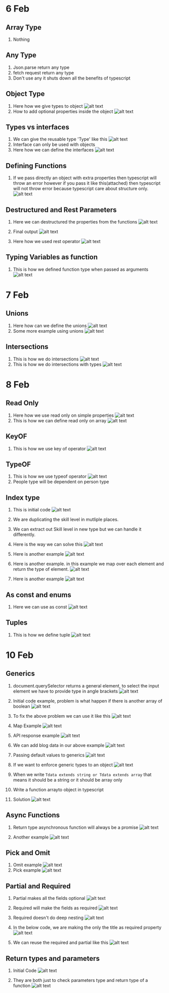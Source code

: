 # 6 Feb

## Array Type

1. Nothing

## Any Type

1. Json.parse return any type
2. fetch request return any type
3. Don't use any it shuts down all the benefits of typescript

## Object Type

1. Here how we give types to object
   ![alt text](image.png)
2. How to add optional properties inside the object
   ![alt text](image-1.png)

## Types vs interfaces

1. We can give the reusable type 'Type' like this
   ![alt text](image-2.png)
2. Interface can only be used with objects
3. Here how we can define the interfaces
   ![alt text](image-3.png)

## Defining Functions

1. If we pass directly an object with extra properties then typescript will throw an error however if you pass it like this(attached) then typescript will not throw error because typescript care about structure only.
   ![alt text](image-4.png)

## Destructured and Rest Parameters

1. Here we can destructured the properties from the functions
   ![alt text](image-5.png)

2. Final output
   ![alt text](image-6.png)

3. Here how we used rest operator
   ![alt text](image-7.png)

## Typing Variables as function

1. This is how we defined function type when passed as arguments
   ![alt text](image-8.png)

# 7 Feb

## Unions

1. Here how can we define the unions
   ![alt text](image-9.png)
2. Some more example using unions
   ![alt text](image-10.png)

## Intersections

1. This is how we do intersections
   ![alt text](image-11.png)
2. This is how we do intersections with types
   ![alt text](image-12.png)

# 8 Feb

## Read Only

1. Here how we use read only on simple properties
   ![alt text](image-13.png)
2. This is how we can define read only on array
   ![alt text](image-14.png)

## KeyOF

1. This is how we use key of operator
   ![alt text](image-15.png)

## TypeOF

1. This is how we use typeof operator
   ![alt text](image-16.png)
2. People type will be dependent on person type

## Index type

1. This is initial code
   ![alt text](image-17.png)
2. We are duplicating the skill level in mutliple places.
3. We can extract out Skill level in new type but we can handle it differently.
4. Here is the way we can solve this
   ![alt text](image-18.png)
5. Here is another example
   ![alt text](image-19.png)

6. Here is another example. in this example we map over each element and return the type of element.
   ![alt text](image-20.png)

7. Here is another example
   ![alt text](image-21.png)

## As const and enums

1. Here we can use as const
   ![alt text](image-22.png)

## Tuples

1. This is how we define tuple
   ![alt text](image-23.png)

# 10 Feb

## Generics

1. document.querySelector returns a general element, to select the input element we have to provide type in angle brackets
   ![alt text](image-24.png)
2. Initial code example, problem is what happen if there is another array of boolean
   ![alt text](image-25.png)

3. To fix the above problem we can use it like this
   ![alt text](image-26.png)

4. Map Example
   ![alt text](image-27.png)

5. API response example
   ![alt text](image-28.png)

6. We can add blog data in our above example
   ![alt text](image-29.png)

7. Passing default values to generics
   ![alt text](image-30.png)

8. If we want to enforce generic types to an object
   ![alt text](image-31.png)

9. When we write `Tdata extends string or Tdata extends array` that means it should be a string or it should be array only
10. Write a function arrayto object in typescript

11. Solution
    ![alt text](image-32.png)

## Async Functions

1. Return type asynchronous function will always be a promise
   ![alt text](image-33.png)

2. Another example
   ![alt text](image-34.png)

## Pick and Omit

1. Omit example
   ![alt text](image-35.png)
2. Pick example
   ![alt text](image-36.png)

## Partial and Required

1. Partial makes all the fields optional
   ![alt text](image-37.png)

2. Required will make the fields as required
   ![alt text](image-38.png)

3. Required doesn't do deep nesting
   ![alt text](image-39.png)

4. In the below code, we are making the only the title as required property
   ![alt text](image-40.png)

5. We can reuse the required and partial like this
   ![alt text](image-41.png)

## Return types and parameters

1. Initial Code
   ![alt text](image-42.png)

2. They are both just to check parameters type and return type of a function
   ![alt text](image-43.png)

